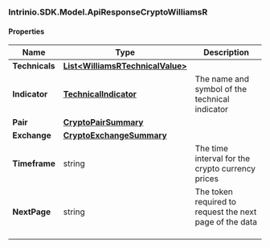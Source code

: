 [//]: # (CLASS:Intrinio.SDK.Model.ApiResponseCryptoWilliamsR)

[//]: # (KIND:object)

### Intrinio.SDK.Model.ApiResponseCryptoWilliamsR
#### Properties

[//]: # (START_DEFINITION)

Name | Type | Description
------------ | ------------- | -------------
**Technicals** | [**List&lt;WilliamsRTechnicalValue&gt;**](WilliamsRTechnicalValue.md) |  &nbsp;
**Indicator** | [**TechnicalIndicator**](TechnicalIndicator.md) | The name and symbol of the technical indicator &nbsp;
**Pair** | [**CryptoPairSummary**](CryptoPairSummary.md) |  &nbsp;
**Exchange** | [**CryptoExchangeSummary**](CryptoExchangeSummary.md) |  &nbsp;
**Timeframe** | string | The time interval for the crypto currency prices &nbsp;
**NextPage** | string | The token required to request the next page of the data &nbsp;

[//]: # (END_DEFINITION)


[//]: # (CONTAINED_CLASS:Intrinio.SDK.Model.WilliamsRTechnicalValue)


[//]: # (CONTAINED_CLASS:Intrinio.SDK.Model.TechnicalIndicator)


[//]: # (CONTAINED_CLASS:Intrinio.SDK.Model.CryptoPairSummary)


[//]: # (CONTAINED_CLASS:Intrinio.SDK.Model.CryptoExchangeSummary)


